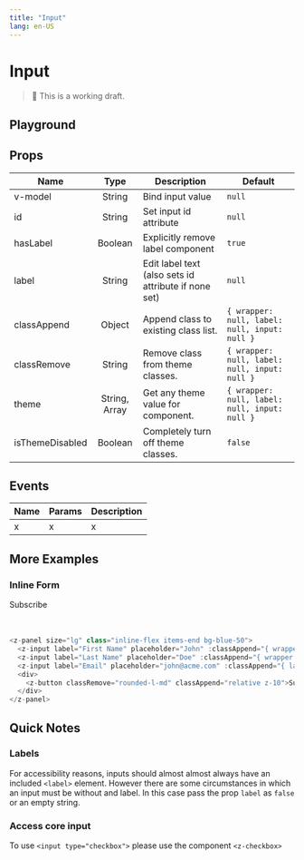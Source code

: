 ```yaml
---
title: "Input"
lang: en-US
---
```


# Input

> 🚨 This is a working draft.

## Playground

<z-input-playground />

## Props

| Name            |     Type      | Description                                          | Default                                       |
| --------------- | :-----------: | ---------------------------------------------------- | --------------------------------------------- |
| v-model         |    String     | Bind input value                                     | `null`                                        |
| id              |    String     | Set input id attribute                               | `null`                                        |
| hasLabel        |    Boolean    | Explicitly remove label component                    | `true`                                        |
| label           |    String     | Edit label text (also sets id attribute if none set) | `null`                                        |
| classAppend     |    Object     | Append class to existing class list.                 | `{ wrapper: null, label: null, input: null }` |
| classRemove     |    String     | Remove class from theme classes.                     | `{ wrapper: null, label: null, input: null }` |
| theme           | String, Array | Get any theme value for component.                   | `{ wrapper: null, label: null, input: null }` |
| isThemeDisabled |    Boolean    | Completely turn off theme classes.                   | `false`                                       |

## Events

| Name | Params | Description |
| ---- | ------ | ----------- |
| x    | x      | x           |

## More Examples

### Inline Form

<z-panel size="lg" class="inline-flex items-end bg-blue-50">
  <z-input label="First Name" placeholder="John" :classAppend="{ wrapper: '-mr-1', label: 'text-blue-700' }" :classRemove="{ input: 'rounded-r' }" />
  <z-input label="Last Name" placeholder="Doe" :classAppend="{ wrapper: '-mr-1', label: 'text-blue-700' }" :classRemove="{ input: 'rounded-l rounded-r' }" />
  <z-input label="Email" placeholder="john@acme.com" :classAppend="{ label: 'text-blue-700' }" :classRemove="{ input: 'rounded-l rounded-r' }" />
  <div>
    <z-button classRemove="rounded-l-md" classAppend="relative z-10">Subscribe</z-button>
  </div>
</z-panel>
<br/>
<br/>

```js
<z-panel size="lg" class="inline-flex items-end bg-blue-50">
  <z-input label="First Name" placeholder="John" :classAppend="{ wrapper: '-mr-1', label: 'text-blue-700' }" :classRemove="{ input: 'rounded-r' }" />
  <z-input label="Last Name" placeholder="Doe" :classAppend="{ wrapper: '-mr-1', label: 'text-blue-700' }" :classRemove="{ input: 'rounded-l rounded-r' }" />
  <z-input label="Email" placeholder="john@acme.com" :classAppend="{ label: 'text-blue-700' }" :classRemove="{ input: 'rounded-l rounded-r' }" />
  <div>
    <z-button classRemove="rounded-l-md" classAppend="relative z-10">Subscribe</z-button>
  </div>
</z-panel>
```

## Quick Notes

### Labels

For accessibility reasons, inputs should almost almost always have an included `<label>` element. However there are some circumstances in which an input must be without and label. In this case pass the prop `label` as `false` or an empty string.

### Access core input

To use `<input type="checkbox">` please use the component `<z-checkbox>`
